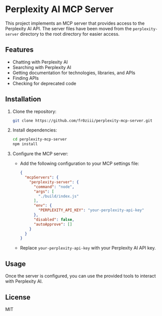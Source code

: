 # Perplexity AI MCP Server

This project implements an MCP server that provides access to the Perplexity AI API.  The server files have been moved from the `perplexity-server` directory to the root directory for easier access.

## Features

*   Chatting with Perplexity AI
*   Searching with Perplexity AI
*   Getting documentation for technologies, libraries, and APIs
*   Finding APIs
*   Checking for deprecated code

## Installation

1.  Clone the repository:

    ```bash
    git clone https://github.com/fr0ziii/perplexity-mcp-server.git
    ```

2.  Install dependencies:

    ```bash
    cd perplexity-mcp-server
    npm install
    ```

3.  Configure the MCP server:

    *   Add the following configuration to your MCP settings file:

        ```json
        {
          "mcpServers": {
            "perplexity-server": {
              "command": "node",
              "args": [
                "./build/index.js"
              ],
              "env": {
                "PERPLEXITY_API_KEY": "your-perplexity-api-key"
              },
              "disabled": false,
              "autoApprove": []
            }
          }
        }
        ```

    *   Replace `your-perplexity-api-key` with your Perplexity AI API key.

## Usage

Once the server is configured, you can use the provided tools to interact with Perplexity AI.

## License

MIT
